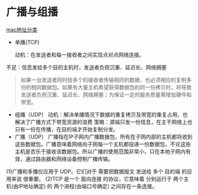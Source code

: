 # 广播与组播

[mac地址分类](https://www.cnblogs.com/GyForever1004/p/9147733.html)

* 单播\(TCP\)

  动机：在发送者和每一接收者之间实现点对点网络连接。

不足：信息发给多个目的主机时，发送者负担沉重、延迟长、网络拥塞

> 如果一台发送者同时给多个的接收者传输相同的数据，也必须相应的复制多份的相同数据包。如果有大量主机希望获得数据包的同一份拷贝时，将导致发送者负担沉重、延迟长、网络拥塞；为保证一定的服务质量需增加硬件和带宽。

* 组播（UDP） 动机：解决单播情况下数据的重复拷贝及带宽的重复占用，也解决了广播方式下带宽资源的浪费 策略：源端只发一份信息，在主干网络上也只有一份在传播，在目的端才开始复制分发。
* 广播（UDP） 广播指在IP子网内广播数据包，所有在子网内部的主机都将收到这些数据包。广播意味着网络向子网每一个主机都投递一份数据包，不论这些主机是否乐于接收该数据包。所以广播的使用范围非常小，只在本地子网内有效，通过路由器和网络设备控制广播传输。

\(1\)广播和多播仅应用于 UDP。它们对于 需要把数据报文 发送给 多个 目的端 的应用来说 很重要。 \(2\)TCP 是一个 面向连接 的协议，它意味着 分别运行于 两个主机\(由IP地址确定\) 的 两个进程\(由端口号确定\) 之间存在一条连接。